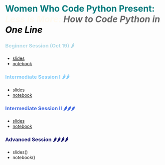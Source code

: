 <p>   

# <span style="color:#007a7c" size=12><b>Women Who Code Python Present: </b></span><br>__<span style="color:floralwhite">*Less is More: </span><span style="color:dimgray">How to Code Python in </span><span style="color:black">One Line*</span>__  

### <span style="color:lightblue"> Beginner Session (Oct 19) :hot_pepper:
* [slides](slides/WWC_OneLineCoding_beginner.pdf)
* [notebook](https://colab.research.google.com/github/nuageklow/wwc_onelinecoding/blob/master/colab_notebooks/WWCode_Beginner_python_one_liner_session.ipynb)  
</span>

### <span style="color:lightskyblue">Intermediate Session I  :hot_pepper::hot_pepper:
* [slides](slides/WWC_OneLineCoding.pdf)
* [notebook](https://github.com/nuageklow/WWCodePython/blob/master/OneLineCoding/colab_notebooks/WWCode_Python_One_Liners_Intermediate_Session_1.ipynb)  
</span>


### <span style="color:royalblue">Intermediate Session II :hot_pepper::hot_pepper::hot_pepper:   
* [slides](slides/WWC_OneLineCoding_Int2.pdf)  
* [notebook](https://github.com/nuageklow/WWCodePython/blob/master/OneLineCoding/colab_notebooks/WWCode_Python_One_Liners_Intermediate_Session_3.ipynb)  
</span>

### <span style="color:midnightblue">Advanced Session :hot_pepper::hot_pepper::hot_pepper::hot_pepper:
* slides()
* notebook()  
</span>
</p>
